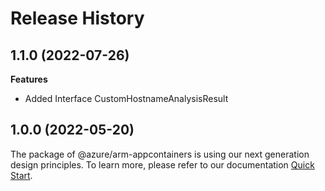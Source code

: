 # Release History
    
## 1.1.0 (2022-07-26)
    
**Features**

  - Added Interface CustomHostnameAnalysisResult
    
    
## 1.0.0 (2022-05-20)

The package of @azure/arm-appcontainers is using our next generation design principles. To learn more, please refer to our documentation [Quick Start](https://aka.ms/js-track2-quickstart).
